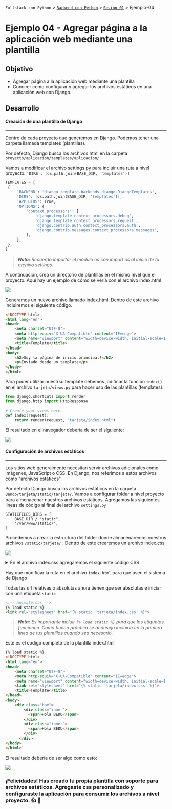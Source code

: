 `Fullstack con Python` > [`Backend con Python`](../../Readme.md) > [`Sesión 01`](../Readme.md) > Ejemplo-04


# Ejemplo 04 - Agregar página a la aplicación web mediante una plantilla



## Objetivo

- Agregar página a la aplicación web mediante una plantilla
- Conocer como configurar y agregar los archivos estáticos en una aplicación web con Django.


## Desarrollo




#### Creación de una plantilla de Django
***
Dentro de cada proyecto que generemos en Django. Podemos tener una carpeta llamada templates (plantillas).

 Por defecto, Django busca los archivos html en la carpeta `proyecto/aplicacion/templates/aplicacion/`

   Vamos a modificar el archivo settings.py para incluir una ruta a nivel proyecto. `'DIRS': [os.path.join(BASE_DIR, 'templates')]`

   ```python
   TEMPLATES = [
    {
        'BACKEND': 'django.template.backends.django.DjangoTemplates',
        'DIRS': [os.path.join(BASE_DIR, 'templates')],
        'APP_DIRS': True,
        'OPTIONS': {
            'context_processors': [
                'django.template.context_processors.debug',
                'django.template.context_processors.request',
                'django.contrib.auth.context_processors.auth',
                'django.contrib.messages.context_processors.messages',
            ],
        },
    },
]
```
> *__Nota:__ Recuerda importar el módulo os con import os al inicio de tu archivo settings.*

A continuación, crea un directorio de plantillas en el mismo nivel que el proyecto. Aquí hay un ejemplo de cómo se vería con el archivo index.html

   ![](img/Ejemplo3_1.jpg)


Generamos un nuevo archivo llamado index.html. Dentro de este archivo incluiremos el siguiente código.

```html
<!DOCTYPE html>
<html lang="en">
<head>
    <meta charset="UTF-8">
    <meta http-equiv="X-UA-Compatible" content="IE=edge">
    <meta name="viewport" content="width=device-width, initial-scale=1.0">
    <title>Template</title>
</head>
<body>
    <h2>Soy la página de inicio principal!</h2>
    <p>Enviado desde un template</p>
</body>
</html>
```

Para poder utilizar nuestrso template debemos ,odificar la función `index()` en el archivo `tarjeta/views.py` para hacer uso de las plantillas (templates).

   ```python
   from django.shortcuts import render
   from django.http import HttpResponse

   # Create your views here.
   def index(request):
       return render(request, "tarjeta/index.html")
   ```

El resultado en el navegador debería de ser el siguiente:

  ![](img/Ejemplo3_2.jpg)

#### Configuración de archivos estáticos
***
Los sitios web generalmente necesitan servir archivos adicionales como imágenes, JavaScript o CSS. En Django, nos referimos a estos archivos como "archivos estáticos".

Por defecto Django busca los archivos estáticos en la carpeta `Banco/tarjeta/static/tarjeta/`. Vamos a configurar folder a nivel proyecto para almenacenar nuestros archivos estaticos. Agregamos las siguientes lineas de código al final del archivo `settings.py`

```console
STATICFILES_DIRS = [
    BASE_DIR / "static",
    '/var/www/static/',
]
```

Procedemos a crear la estructura del folder donde almacenaremos nuestros archivos `/static/tarjeta/` . Dentro de este crearemos un archivo index.css

 ![](img/Ejemplo3_3.jpg)


<details><summary>En el archivo index.css agregaremos el siguiente código CSS</summary>
<p>
Este es el código CSS:

         html,
         body {
            height: 100%;
            display: flex;
            align-items: center;
            justify-content: center;
            background-color: navajowhite;
         }

         .box {
            display: flex;
         }

         .box .inner {
            width: 400px;
            height: 200px;
            line-height: 200px;
            font-size: 4em;
            font-family: sans-serif;
            font-weight: bold;
            white-space: nowrap;
            overflow: hidden;
         }

         .box .inner:first-child {
            background-color: indianred;
            color: darkred;
            transform-origin: right;
            transform: perspective(100px) rotateY(-15deg);
         }

         .box .inner:last-child {
            background-color: lightcoral;
            color: antiquewhite;
            transform-origin: left;
            transform: perspective(100px) rotateY(15deg);
         }

         .box .inner span {
            position: absolute;
            animation: marquee 5s linear infinite;
         }

         .box .inner:first-child span {
            animation-delay: 2.5s;
            left: -100%;
         }

         @keyframes marquee {
            from {
               left: 100%;
            }

            to {
               left: -100%;
            }
         }

</p>
</details>

Hay que modificar la ruta en el archivo `index.html` para que usen el sistema de Django

Todas las url relativas o absolutas ahora tienen que ser absolutas e iniciar con una etiqueta `static`
   ```html
   <!-- Animate.css -->
   {% load static %}
   <link rel="stylesheet" href="{% static 'tarjeta/index.css' %}">
   ```
   >*__Nota:__ Es importante incluir `{% load static %}` para que las etiquetas funcionen. Como buena práctica se aconseja incluirlo en la primera línea de tus plantillas cuando sea necesario.*

Este es el código completo de la plantilla index.html
```html
{% load static %}
<!DOCTYPE html>
<html lang="en">
<head>
    <meta charset="UTF-8">
    <meta http-equiv="X-UA-Compatible" content="IE=edge">
    <meta name="viewport" content="width=device-width, initial-scale=1.0">
    <link rel="stylesheet" href="{% static 'tarjeta/index.css' %}">
    <title>Template</title>
</head>
<body>
    <div class="box">
        <div class="inner">
          <span>Hola BEDU</span>
        </div>
        <div class="inner">
          <span>Hola BEDU</span>
        </div>
      </div>
</body>
</html>`
```

El resultado debería de ser algo como esto:

 ![](img/Ejemplo3_4.jpg)

 ### ¡Felicidades! Has creado tu propia plantilla con soporte para archivos estáticos. Agregaste css personalizado y configuraste la aplicación para consumir los archivos a nivel proyecto. :+1: :1st_place_medal:


